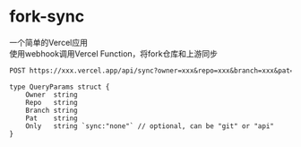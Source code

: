 # fork-sync

一个简单的Vercel应用  
使用webhook调用Vercel Function，将fork仓库和上游同步

```txt
POST https://xxx.vercel.app/api/sync?owner=xxx&repo=xxx&branch=xxx&pat=xxx&only=xxx
```

```golang
type QueryParams struct {
    Owner  string
    Repo   string
    Branch string
    Pat    string
    Only   string `sync:"none"` // optional, can be "git" or "api"
}
```
